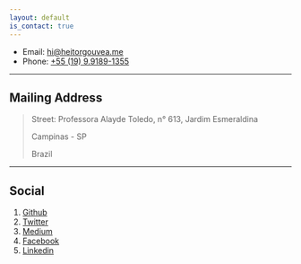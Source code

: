 ```yaml
---
layout: default
is_contact: true
---
```


* Email: [hi@heitorgouvea.me](mailto:hi@heitorgouvea.me)
* Phone: [+55 (19) 9.9189-1355](tel:+5519991891355)

---

## Mailing Address

> Street: Professora Alayde Toledo, n° 613, Jardim Esmeraldina
>
> Campinas - SP
>
> Brazil

---
## Social

1. [Github](https://github.com/GouveaHeitor)
2. [Twitter](https://twitter.com/GouveaHeitor)
3. [Medium](https://medium.com/@gouveaheitor)
4. [Facebook](https://fb.com/GouveaHeitor)
5. [Linkedin](https://br.linkedin.com/in/heitorgouvea)
